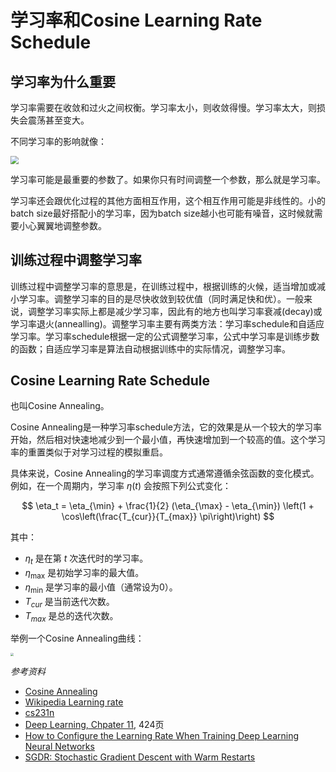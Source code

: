 # 学习率和Cosine Learning Rate Schedule

## 学习率为什么重要

学习率需要在收敛和过火之间权衡。学习率太小，则收敛得慢。学习率太大，则损失会震荡甚至变大。

不同学习率的影响就像：

<img src="images/lr1.png" style="zoom: 80%;" />

学习率可能是最重要的参数了。如果你只有时间调整一个参数，那么就是学习率。

学习率还会跟优化过程的其他方面相互作用，这个相互作用可能是非线性的。小的batch size最好搭配小的学习率，因为batch size越小也可能有噪音，这时候就需要小心翼翼地调整参数。

## 训练过程中调整学习率

训练过程中调整学习率的意思是，在训练过程中，根据训练的火候，适当增加或减小学习率。调整学习率的目的是尽快收敛到较优值（同时满足快和优）。一般来说，调整学习率实际上都是减少学习率，因此有的地方也叫学习率衰减(decay)或学习率退火(annealling)。调整学习率主要有两类方法：学习率schedule和自适应学习率。学习率schedule根据一定的公式调整学习率，公式中学习率是训练步数的函数；自适应学习率是算法自动根据训练中的实际情况，调整学习率。

## Cosine Learning Rate Schedule
也叫Cosine Annealing。

Cosine Annealing是一种学习率schedule方法，它的效果是从一个较大的学习率开始，然后相对快速地减少到一个最小值，再快速增加到一个较高的值。这个学习率的重置类似于对学习过程的模拟重启。

具体来说，Cosine Annealing的学习率调度方式通常遵循余弦函数的变化模式。例如，在一个周期内，学习率 $\eta(t)$ 会按照下列公式变化：

$$
\eta_t = \eta_{\min} + \frac{1}{2} (\eta_{\max} - \eta_{\min}) \left(1 + \cos\left(\frac{T_{cur}}{T_{max}} \pi\right)\right)
$$

其中：
- $\eta_t$ 是在第 $t$ 次迭代时的学习率。
- $\eta_{\max}$ 是初始学习率的最大值。
- $\eta_{\min}$ 是学习率的最小值（通常设为0）。
- $T_{cur}$ 是当前迭代次数。
- $T_{max}$ 是总的迭代次数。

举例一个Cosine Annealing曲线：

<img src="images/cos_lr.png" style="zoom: 30%;" />

*参考资料* 
- [Cosine Annealing](https://paperswithcode.com/method/cosine-annealing)
- [Wikipedia Learning rate](https://en.wikipedia.org/wiki/Learning_rate) 
- [cs231n](https://cs231n.github.io/neural-networks-3/)
- [Deep Learning, Chpater 11](https://www.deeplearningbook.org/contents/guidelines.html), 424页 
- [How to Configure the Learning Rate When Training Deep Learning Neural Networks](https://machinelearningmastery.com/learning-rate-for-deep-learning-neural-networks/) 
- [SGDR: Stochastic Gradient Descent with Warm Restarts](https://arxiv.org/abs/1608.03983) 
